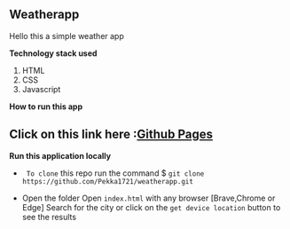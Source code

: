 ## Weatherapp
 Hello this a simple weather app 

**Technology stack used** 
1. HTML
2. CSS
3. Javascript

**How to run this app**

Click on this link here :[Github Pages](https://pekka1721.github.io/weatherapp/) 
---
**Run this application locally**
-  ` To clone` this repo
  run the command
  $ `git clone https://github.com/Pekka1721/weatherapp.git`

- Open the folder 
   Open `index.html` with any browser [Brave,Chrome or Edge]
   Search for the city or click on the `get device location` button  to see the results
